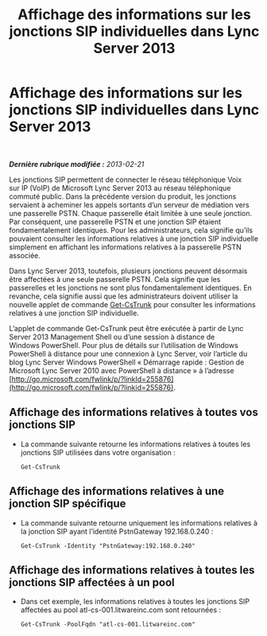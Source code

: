 ﻿---
title: Affichage des informations sur les jonctions SIP individuelles dans Lync Server 2013
TOCTitle: Affichage des informations sur les jonctions SIP individuelles dans Lync Server 2013
ms:assetid: adfacb74-7ea5-4c53-934e-ba7ec59879eb
ms:mtpsurl: https://technet.microsoft.com/fr-fr/library/JJ721847(v=OCS.15)
ms:contentKeyID: 49891489
ms.date: 05/20/2016
mtps_version: v=OCS.15
ms.translationtype: HT
---

# Affichage des informations sur les jonctions SIP individuelles dans Lync Server 2013

 

_**Dernière rubrique modifiée :** 2013-02-21_

Les jonctions SIP permettent de connecter le réseau téléphonique Voix sur IP (VoIP) de Microsoft Lync Server 2013 au réseau téléphonique commuté public. Dans la précédente version du produit, les jonctions servaient à acheminer les appels sortants d’un serveur de médiation vers une passerelle PSTN. Chaque passerelle était limitée à une seule jonction. Par conséquent, une passerelle PSTN et une jonction SIP étaient fondamentalement identiques. Pour les administrateurs, cela signifie qu’ils pouvaient consulter les informations relatives à une jonction SIP individuelle simplement en affichant les informations relatives à la passerelle PSTN associée.

Dans Lync Server 2013, toutefois, plusieurs jonctions peuvent désormais être affectées à une seule passerelle PSTN. Cela signifie que les passerelles et les jonctions ne sont plus fondamentalement identiques. En revanche, cela signifie aussi que les administrateurs doivent utiliser la nouvelle applet de commande [Get-CsTrunk](get-cstrunk.md) pour consulter les informations relatives à une jonction SIP individuelle.

L’applet de commande Get-CsTrunk peut être exécutée à partir de Lync Server 2013 Management Shell ou d’une session à distance de Windows PowerShell. Pour plus de détails sur l’utilisation de Windows PowerShell à distance pour une connexion à Lync Server, voir l’article du blog Lync Server Windows PowerShell « Démarrage rapide : Gestion de Microsoft Lync Server 2010 avec PowerShell à distance » à l’adresse [http://go.microsoft.com/fwlink/p/?linkId=255876](http://go.microsoft.com/fwlink/p/?linkid=255876).

## Affichage des informations relatives à toutes vos jonctions SIP

  - La commande suivante retourne les informations relatives à toutes les jonctions SIP utilisées dans votre organisation :
    
        Get-CsTrunk

## Affichage des informations relatives à une jonction SIP spécifique

  - La commande suivante retourne uniquement les informations relatives à la jonction SIP ayant l’identité PstnGateway 192.168.0.240 :
    
        Get-CsTrunk -Identity "PstnGateway:192.168.0.240"

## Affichage des informations relatives à toutes les jonctions SIP affectées à un pool

  - Dans cet exemple, les informations relatives à toutes les jonctions SIP affectées au pool atl-cs-001.litwareinc.com sont retournées :
    
        Get-CsTrunk -PoolFqdn "atl-cs-001.litwareinc.com"

